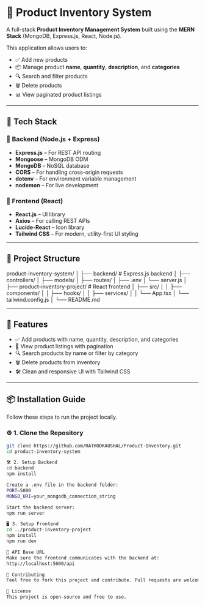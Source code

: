 # 🛒 Product Inventory System

A full-stack **Product Inventory Management System** built using the **MERN Stack** (MongoDB, Express.js, React, Node.js).

This application allows users to:

- ✅ Add new products
- 📦 Manage product **name**, **quantity**, **description**, and **categories**
- 🔍 Search and filter products
- 🗑️ Delete products
- 📊 View paginated product listings

---

## 🧱 Tech Stack

### 🔧 Backend (Node.js + Express)
- **Express.js** – For REST API routing
- **Mongoose** – MongoDB ODM
- **MongoDB** – NoSQL database
- **CORS** – For handling cross-origin requests
- **dotenv** – For environment variable management
- **nodemon** – For live development

### 🎨 Frontend (React)
- **React.js** – UI library
- **Axios** – For calling REST APIs
- **Lucide-React** – Icon library
- **Tailwind CSS** – For modern, utility-first UI styling

---

## 📁 Project Structure
product-inventory-system/
│
├── backend/ # Express.js backend
│ ├── controllers/
│ ├── models/
│ ├── routes/
│ ├── .env
│ └── server.js
│
├── product-inventory-project/ # React frontend
│ ├── src/
│ │ ├── components/
│ │ ├── hooks/
│ │ ├── services/
│ │ └── App.tsx
│ └── tailwind.config.js
│
└── README.md

---

## 🚀 Features

- ✅ Add products with name, quantity, description, and categories
- 🧾 View product listings with pagination
- 🔍 Search products by name or filter by category
- 🗑️ Delete products from inventory
- 🛠️ Clean and responsive UI with Tailwind CSS

---

## 📦 Installation Guide

Follow these steps to run the project locally.

### ⚙️ 1. Clone the Repository

```bash
git clone https://github.com/RATHODKAUSHAL/Product-Inventory.git
cd product-inventory-system 

🛠️ 2. Setup Backend
cd backend
npm install

Create a .env file in the backend folder:
PORT=5000
MONGO_URI=your_mongodb_connection_string

Start the backend server:
npm run server

🖥️ 3. Setup Frontend
cd ../product-inventory-project
npm install
npm run dev

🔗 API Base URL
Make sure the frontend communicates with the backend at:
http://localhost:5000/api

🙌 Contributing
Feel free to fork this project and contribute. Pull requests are welcome!

📄 License
This project is open-source and free to use.